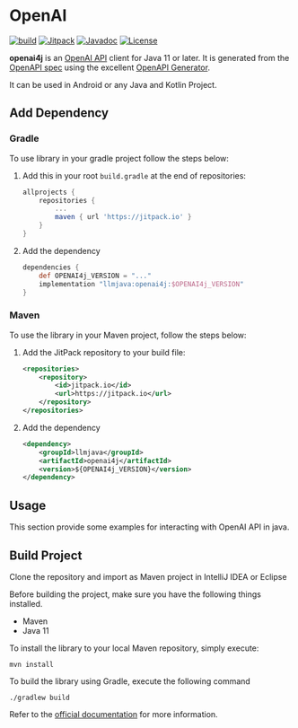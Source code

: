 # OpenAI

[![build](https://github.com/llmjava/openai4j/actions/workflows/main.yml/badge.svg)](https://github.com/llmjava/openai4j/actions/workflows/main.yml) [![Jitpack](https://jitpack.io/v/llmjava/openai4j.svg)](https://jitpack.io/#llmjava/openai4j) [![Javadoc](https://img.shields.io/badge/JavaDoc-Online-green)](https://llmjava.github.io/openai4j/javadoc/) [![License](https://img.shields.io/badge/License-Apache_2.0-blue.svg)](https://opensource.org/licenses/Apache-2.0)

</b>

**openai4j** is an [OpenAI API](https://github.com/openai/openai-openapi/) client for Java 11 or later. It is generated from the [OpenAPI spec](https://github.com/openai/openai-openapi/blob/master/openapi.yaml) using the excellent [OpenAPI Generator](https://github.com/OpenAPITools/openapi-generator).

It can be used in Android or any Java and Kotlin Project.

## Add Dependency

### Gradle

To use library in your gradle project follow the steps below:

1. Add this in your root `build.gradle` at the end of repositories:
    ```groovy
    allprojects {
        repositories {
            ...
            maven { url 'https://jitpack.io' }
        }
    }
    ```
2. Add the dependency
   ```groovy
   dependencies {
       def OPENAI4j_VERSION = "..."
       implementation "llmjava:openai4j:$OPENAI4j_VERSION"
   }
   ```

### Maven

To use the library in your Maven project, follow the steps below:

1. Add the JitPack repository to your build file:
    ```xml
    <repositories>
        <repository>
            <id>jitpack.io</id>
            <url>https://jitpack.io</url>
        </repository>
    </repositories>
    ```
2. Add the dependency
    ```xml
    <dependency>
        <groupId>llmjava</groupId>
        <artifactId>openai4j</artifactId>
        <version>${OPENAI4j_VERSION}</version>
    </dependency>
    ```


## Usage
This section provide some examples for interacting with OpenAI API in java.



## Build Project

Clone the repository and import as Maven project in IntelliJ IDEA or Eclipse

Before building the project, make sure you have the following things installed.

- Maven
- Java 11

To install the library to your local Maven repository, simply execute:

```shell
mvn install
```

To build the library using Gradle, execute the following command

```shell
./gradlew build
```

Refer to the [official documentation](https://maven.apache.org/plugins/maven-deploy-plugin/usage.html) for more information.
